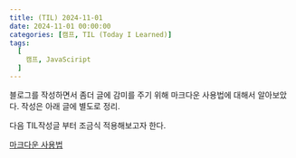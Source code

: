 ```yaml
---
title: (TIL) 2024-11-01
date: 2024-11-01 00:00:00
categories: [캠프, TIL (Today I Learned)]
tags:
  [
    캠프, JavaSciript
  ]
---
```


블로그를 작성하면서 좀더 글에 감미를 주기 위해 마크다운 사용법에 대해서 알아보았다.
작성은 아래 글에 별도로 정리.

다음 TIL작성글 부터 조금식 적용해보고자 한다.


[마크다운 사용법](https://daltube.github.io/posts/markdown/)

